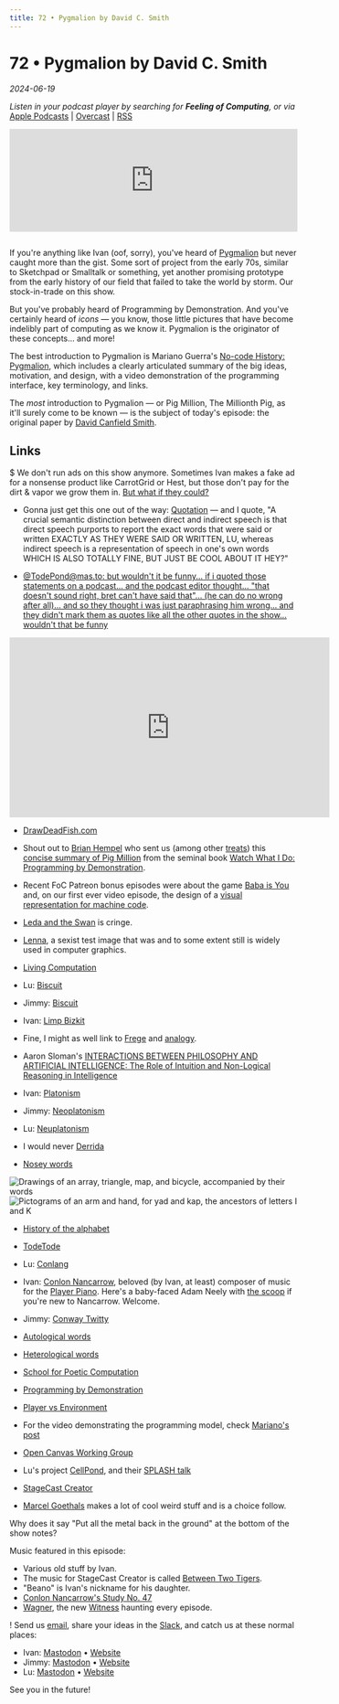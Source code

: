 ```yaml
---
title: 72 • Pygmalion by David C. Smith
---
```


# 72 • Pygmalion by David C. Smith

_2024-06-19_

_Listen in your podcast player by searching for **Feeling of Computing**, or via_ [Apple Podcasts](https://podcasts.apple.com/podcast/future-of-coding/id1265527976) \| [Overcast](https://overcast.fm/itunes1265527976) \| [RSS](https://omny.fm/shows/feeling-of-computing/playlists/podcast.rss)

<iframe src="https://omny.fm/shows/feeling-of-computing/pygmalion-by-david-c-smith/embed" width="100%" height="180" frameborder="0" style="margin-bottom: 1em"></iframe>

If you're anything like Ivan (oof, sorry), you've heard of [Pygmalion](https://worrydream.com/refs/Smith_DC_1975_-_Pygmalion.pdf) but never caught more than the gist. Some sort of project from the early 70s, similar to Sketchpad or Smalltalk or something, yet another promising prototype from the early history of our field that failed to take the world by storm. Our stock-in-trade on this show.

But you've probably heard of Programming by Demonstration. And you've certainly heard of _icons_ — you know, those little pictures that have become indelibly part of computing as we know it. Pygmalion is the originator of these concepts… and more!

The best introduction to Pygmalion is Mariano Guerra's [No-code History: Pygmalion](https://instadeq.com/blog/posts/no-code-history-pygmalion-1975/), which includes a clearly articulated summary of the big ideas, motivation, and design, with a video demonstration of the programming interface, key terminology, and links.

The _most_ introduction to Pygmalion — or Pig Million, The Millionth Pig, as it'll surely come to be known — is the subject of today's episode: the original paper by [David Canfield Smith](https://en.wikipedia.org/wiki/David_Canfield_Smith).

## Links

$ We don't run ads on this show anymore. Sometimes Ivan makes a fake ad for a nonsense product like CarrotGrid or Hest, but those don't pay for the dirt & vapor we grow them in. [But what if they could?](https://www.patreon.com/feelingofcomputing)

- Gonna just get this one out of the way: [Quotation](https://en.wikipedia.org/wiki/Quotation) — and I quote, "A crucial semantic distinction between direct and indirect speech is that direct speech purports to report the exact words that were said or written EXACTLY AS THEY WERE SAID OR WRITTEN, LU, whereas indirect speech is a representation of speech in one's own words WHICH IS ALSO TOTALLY FINE, BUT JUST BE COOL ABOUT IT HEY?"

- [@TodePond@mas.to: but wouldn't it be funny... if i quoted those statements on a podcast... and the podcast editor thought... "that doesn't sound right, bret can't have said that"... (he can do no wrong after all)... and so they thought i was just paraphrasing him wrong... and they didn't mark them as quotes like all the other quotes in the show... wouldn't that be funny](https://mas.to/@TodePond/112319116050265379)

<iframe width="560" height="315" src="https://www.youtube-nocookie.com/embed/6l1HlOwOq3g" frameborder="0" allow="accelerometer; autoplay; encrypted-media; gyroscope; picture-in-picture" allowfullscreen></iframe>

- [DrawDeadFish.com](https://drawdeadfish.com)

- Shout out to [Brian Hempel](http://brianhempel.com/) who sent us (among other [treats](https://maniposynth.org)) this [concise summary of Pig Million](http://acypher.com/wwid/Chapters/01Pygmalion.html) from the seminal book [Watch What I Do: Programming by Demonstration](http://acypher.com/wwid/).

- Recent FoC Patreon bonus episodes were about the game [Baba is You](https://www.patreon.com/posts/baba-is-you-104986179) and, on our first ever video episode, the design of a [visual representation for machine code](https://www.patreon.com/posts/32-checkboxes-103278355).

- [Leda and the Swan](https://en.wikipedia.org/wiki/Leda_and_the_Swan) is cringe.

- [Lenna](https://en.wikipedia.org/wiki/Lenna), a sexist test image that was and to some extent still is widely used in computer graphics.

- [Living Computation](https://www.livingcomputation.org)

- Lu: [Biscuit](https://en.wikipedia.org/wiki/Biscuit)

- Jimmy: [Biscuit](<https://en.wikipedia.org/wiki/Biscuit_(bread)>)

- Ivan: [Limp Bizkit](https://en.wikipedia.org/wiki/Limp_Bizkit)

- Fine, I might as well link to [Frege](https://en.wikipedia.org/wiki/Gottlob_Frege) and [analogy](https://en.wikipedia.org/wiki/Analogy).

- Aaron Sloman's [INTERACTIONS BETWEEN PHILOSOPHY AND ARTIFICIAL INTELLIGENCE: The Role of Intuition and Non-Logical Reasoning in Intelligence](https://www.cs.bham.ac.uk/research/projects/cogaff/sloman-analogical-1971.pdf)

- Ivan: [Platonism](https://en.wikipedia.org/wiki/Platonism)

- Jimmy: [Neoplatonism](https://en.wikipedia.org/wiki/Neoplatonism)

- Lu: [Neuplatonism](https://www.youtube.com/watch?v=dQw4w9WgXcQ)

- I would never [Derrida](https://en.wikipedia.org/wiki/Jacques_Derrida)

- [Nosey words](https://www.grammarphobia.com/blog/2007/03/a-nosy-question.html)

![Drawings of an array, triangle, map, and bicycle, accompanied by their words](/episodes/072/analogic-vs-fregean.png) ![Pictograms of an arm and hand, for yad and kap, the ancestors of letters I and K](/episodes/072/alphabet.png)

- [History of the alphabet](https://en.wikipedia.org/wiki/History_of_the_alphabet)

- [TodeTode](https://github.com/TodePond/TodeTode)

- Lu: [Conlang](https://en.wikipedia.org/wiki/Constructed_language)

- Ivan: [Conlon Nancarrow](https://en.wikipedia.org/wiki/Conlon_Nancarrow), beloved (by Ivan, at least) composer of music for the [Player Piano](https://en.wikipedia.org/wiki/Player_piano). Here's a baby-faced Adam Neely with [the scoop](https://www.youtube.com/watch?v=e2reuQyLoZM) if you're new to Nancarrow. Welcome.

- Jimmy: [Conway Twitty](https://en.wikipedia.org/wiki/Conway_Twitty)

- [Autological words](https://en.wikipedia.org/wiki/Autological_word)
- [Heterological words](https://en.wikipedia.org/wiki/Grelling–Nelson_paradox)

- [School for Poetic Computation](https://en.wikipedia.org/wiki/School_for_Poetic_Computation)

- [Programming by Demonstration](https://en.wikipedia.org/wiki/Programming_by_demonstration)
- [Player vs Environment](https://en.wikipedia.org/wiki/Player_versus_environment)

- For the video demonstrating the programming model, check [Mariano's post](https://instadeq.com/blog/posts/no-code-history-pygmalion-1975/)

- [Open Canvas Working Group](https://www.canvasprotocol.org)

- Lu's project [CellPond](https://cellpond.cool), and their [SPLASH talk](https://www.youtube.com/watch?v=eQgxFuw8f1U)

- [StageCast Creator](https://en.wikipedia.org/wiki/Stagecast_Creator)

- [Marcel Goethals](https://mastodon.social/@wolkenmachine) makes a lot of cool weird stuff and is a choice follow.

Why does it say "Put all the metal back in the ground" at the bottom of the show notes?

Music featured in this episode:

- Various old stuff by Ivan.
- The music for StageCast Creator is called [Between Two Tigers](https://ivanish.ca/lost/).
- "Beano" is Ivan's nickname for his daughter.
- [Conlon Nancarrow's Study No. 47](https://www.youtube.com/watch?UerzkjrLju8?t=280)
- [Wagner](https://www.youtube.com/watch?v=wE1NyYT31Tw), the new [Witness](<https://en.wikipedia.org/wiki/The_Witness_(2016_video_game)>) haunting every episode.

! Send us [email](mailto:hello@feelingof.com?subject=Email%20from%20a%20listener), share your ideas in the [Slack](/community), and catch us at these normal places:

- Ivan: [Mastodon](https://mastodon.social/@spiralganglion) • [Website](https://ivanish.ca)
- Jimmy: [Mastodon](https://hachyderm.io/@jimmyhmiller) • [Website](https://jimmyhmiller.github.io)
- Lu: [Mastodon](https://mas.to/@TodePond) • [Website](https://www.todepond.com)

See you in the future!
